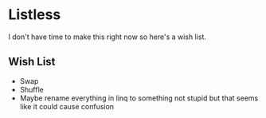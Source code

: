 Listless
========

I don't have time to make this right now so here's a wish list.

Wish List
---------

- Swap
- Shuffle
- Maybe rename everything in linq to something not stupid but that seems like it could cause confusion
